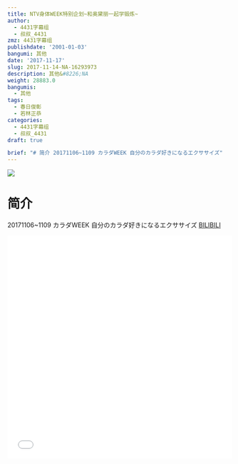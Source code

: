 ```yaml
---
title: NTV身体WEEK特别企划~和奥黛丽一起学锻炼~
author:
  - 4431字幕组
  - 叔叔_4431
zmz: 4431字幕组
publishdate: '2001-01-03'
bangumi: 其他
date: '2017-11-17'
slug: 2017-11-14-NA-16293973
description: 其他&#8226;NA
weight: 28883.0
bangumis:
  - 其他
tags:
  - 春日俊彰
  - 若林正恭
categories:
  - 4431字幕组
  - 叔叔_4431
draft: true

brief: "# 简介 20171106~1109 カラダWEEK 自分のカラダ好きになるエクササイズ"
---
```

![](https://i.imgur.com/BeNDPGf.png)
# 简介  
20171106~1109 カラダWEEK 自分のカラダ好きになるエクササイズ
  [BILIBILI](https://www.bilibili.com/video/av16293973/)

  <iframe src="//www.bilibili.com/blackboard/player.html?aid=16293973" width="100%" height="500" frameborder="0" allowfullscreen="allowfullscreen"></iframe>
